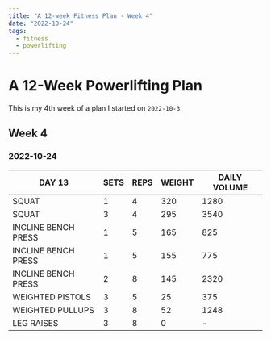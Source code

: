 ```yaml
---
title: "A 12-week Fitness Plan - Week 4"
date: "2022-10-24"
tags:
  - fitness
  - powerlifting
---
```


# A 12-Week Powerlifting Plan

This is my 4th week of a plan I started on `2022-10-3`.

## Week 4

### 2022-10-24

| DAY 13              | SETS | REPS | WEIGHT | DAILY VOLUME |
|---------------------|------|------|--------|--------------|
| SQUAT               | 1    | 4    | 320    | 1280         |
| SQUAT               | 3    | 4    | 295    | 3540         |
| INCLINE BENCH PRESS | 1    | 5    | 165    | 825          |
| INCLINE BENCH PRESS | 1    | 5    | 155    | 775          |
| INCLINE BENCH PRESS | 2    | 8    | 145    | 2320         |
| WEIGHTED PISTOLS    | 3    | 5    | 25     | 375          |
| WEIGHTED PULLUPS    | 3    | 8    | 52     | 1248         |
| LEG RAISES          | 3    | 8    | 0      | -            |
